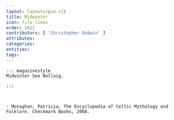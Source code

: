 ```yaml
---
layout: layouts/pce.njk
title: Midwinter
icon: file-lines
order: 1622
contributors: [ 'Christopher Godwin' ]
attributes:
categories:
entities:
tags:
---
```

``` tab [group1:Info]
::: magazinestyle
Midwinter See Nollaig.

:::
```
``` tab [group1:Attributes]
```
``` tab [group1:Entities]
```
``` tab [group1:Sources]
- Monaghan, Patricia. The Encyclopedia of Celtic Mythology and Folklore. Checkmark Books, 2008.
```
